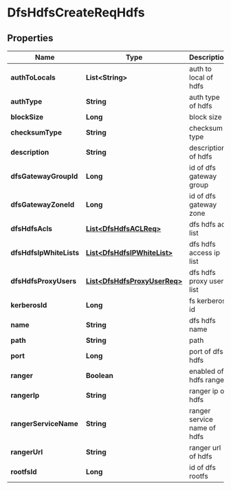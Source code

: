 # DfsHdfsCreateReqHdfs

## Properties
Name | Type | Description | Notes
------------ | ------------- | ------------- | -------------
**authToLocals** | **List&lt;String&gt;** | auth to local of hdfs |  [optional]
**authType** | **String** | auth type of hdfs | 
**blockSize** | **Long** | block size | 
**checksumType** | **String** | checksum type | 
**description** | **String** | description of hdfs |  [optional]
**dfsGatewayGroupId** | **Long** | id of dfs gateway group |  [optional]
**dfsGatewayZoneId** | **Long** | id of dfs gateway zone | 
**dfsHdfsAcls** | [**List&lt;DfsHdfsACLReq&gt;**](DfsHdfsACLReq.md) | dfs hdfs acl list |  [optional]
**dfsHdfsIpWhiteLists** | [**List&lt;DfsHdfsIPWhiteList&gt;**](DfsHdfsIPWhiteList.md) | dfs hdfs access ip list |  [optional]
**dfsHdfsProxyUsers** | [**List&lt;DfsHdfsProxyUserReq&gt;**](DfsHdfsProxyUserReq.md) | dfs hdfs proxy user list |  [optional]
**kerberosId** | **Long** | fs kerberos id |  [optional]
**name** | **String** | dfs hdfs name | 
**path** | **String** | path | 
**port** | **Long** | port of dfs hdfs |  [optional]
**ranger** | **Boolean** | enabled of hdfs ranger |  [optional]
**rangerIp** | **String** | ranger ip of hdfs |  [optional]
**rangerServiceName** | **String** | ranger service name of hdfs |  [optional]
**rangerUrl** | **String** | ranger url of hdfs |  [optional]
**rootfsId** | **Long** | id of dfs rootfs | 
